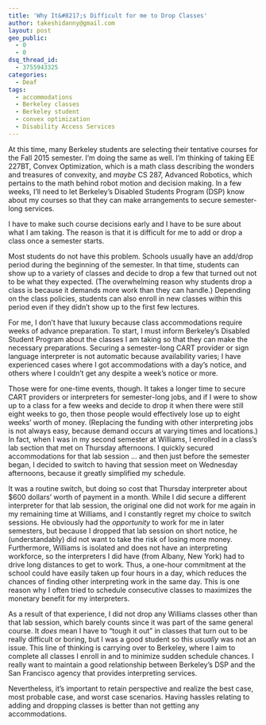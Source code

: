 ```yaml
---
title: 'Why It&#8217;s Difficult for me to Drop Classes'
author: takeshidanny@gmail.com
layout: post
geo_public:
  - 0
  - 0
dsq_thread_id:
  - 3755943325
categories:
  - Deaf
tags:
  - accommodations
  - Berkeley classes
  - Berkeley student
  - convex optimization
  - Disability Access Services
---
```

At this time, many Berkeley students are selecting their tentative courses for the Fall 2015 semester. I&#8217;m doing the same as well. I&#8217;m thinking of taking EE 227BT, Convex Optimization, which is a math class describing the wonders and treasures of convexity, and *maybe* CS 287, Advanced Robotics, which pertains to the math behind robot motion and decision making. In a few weeks, I&#8217;ll need to let Berkeley&#8217;s Disabled Students Program (DSP) know about my courses so that they can make arrangements to secure semester-long services.

I have to make such course decisions early and I have to be sure about what I am taking. The reason is that it is difficult for me to add or drop a class once a semester starts.

Most students do not have this problem. Schools usually have an add/drop period during the beginning of the semester. In that time, students can show up to a variety of classes and decide to drop a few that turned out not to be what they expected. (The overwhelming reason why students drop a class is because it demands more work than they can handle.) Depending on the class policies, students can also enroll in new classes within this period even if they didn&#8217;t show up to the first few lectures.

For me, I don&#8217;t have that luxury because class accommodations require weeks of advance preparation. To start, I must inform Berkeley&#8217;s Disabled Student Program about the classes I am taking so that they can make the necessary preparations. Securing a semester-long CART provider or sign language interpreter is not automatic because availability varies; I have experienced cases where I got accommodations with a day&#8217;s notice, and others where I couldn&#8217;t get any despite a week&#8217;s notice or more.

Those were for one-time events, though. It takes a longer time to secure CART providers or interpreters for semester-long jobs, and if I were to show up to a class for a few weeks and decide to drop it when there were still eight weeks to go, then those people would effectively lose up to eight weeks&#8217; worth of money. (Replacing the funding with other interpreting jobs is not always easy, because demand occurs at varying times and locations.) In fact, when I was in my second semester at Williams, I enrolled in a class&#8217;s lab section that met on Thursday afternoons. I quickly secured accommodations for that lab session &#8230; and then just before the semester began, I decided to switch to having that session meet on Wednesday afternoons, because it greatly simplified my schedule.

It was a routine switch, but doing so cost that Thursday interpreter about $600 dollars&#8217; worth of payment in a month. While I did secure a different interpreter for that lab session, the original one did not work for me again in my remaining time at Williams, and I constantly regret my choice to switch sessions. He obviously had the *opportunity* to work for me in later semesters, but because I dropped that lab session on short notice, he (understandably) did not want to take the risk of losing more money. Furthermore, Williams is isolated and does not have an interpreting workforce, so the interpreters I did have (from Albany, New York) had to drive long distances to get to work. Thus, a one-hour commitment at the school could have easily taken up four hours in a day, which reduces the chances of finding other interpreting work in the same day. This is one reason why I often tried to schedule consecutive classes to maximizes the monetary benefit for my interpreters.

As a result of that experience, I did not drop any Williams classes other than that lab session, which barely counts since it was part of the same general course. It *does* mean I have to &#8220;tough it out&#8221; in classes that turn out to be really difficult or boring, but I was a good student so this *usually* was not an issue. This line of thinking is carrying over to Berkeley, where I aim to complete all classes I enroll in and to minimize sudden schedule chances. I really want to maintain a good relationship between Berkeley&#8217;s DSP and the San Francisco agency that provides interpreting services.

Nevertheless, it&#8217;s important to retain perspective and realize the best case, most probable case, and worst case scenarios. Having hassles relating to adding and dropping classes is better than not getting any accommodations.

